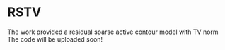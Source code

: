 # RSTV
The work provided a residual sparse active contour model with TV norm
The code will be uploaded soon!
